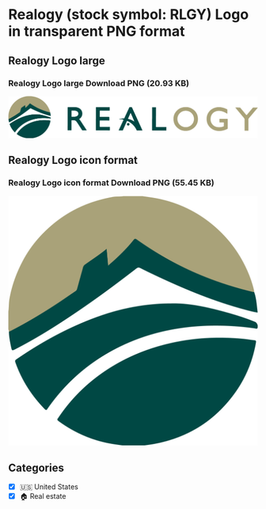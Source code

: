 # Realogy (stock symbol: RLGY) Logo in transparent PNG format

## Realogy Logo large

### Realogy Logo large Download PNG (20.93 KB)

![Realogy Logo large Download PNG (20.93 KB)](/img/orig/RLGY_BIG-1add7ee0.png)

## Realogy Logo icon format

### Realogy Logo icon format Download PNG (55.45 KB)

![Realogy Logo icon format Download PNG (55.45 KB)](/img/orig/RLGY-595c08b9.png)



## Categories
- [x] 🇺🇸 United States
- [x] 🏠 Real estate
